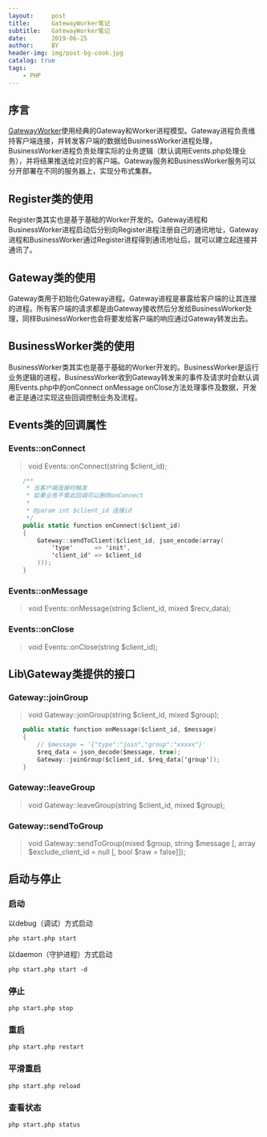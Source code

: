 ```yaml
---
layout:     post
title:      GatewayWorker笔记
subtitle:   GatewayWorker笔记
date:       2019-06-25
author:     BY
header-img: img/post-bg-cook.jpg
catalog: true
tags:
    - PHP
---
```

## 序言
[GatewayWorker]: https://www.kancloud.cn/walkor/gateway-worker/642185
[GatewayWorker]使用经典的Gateway和Worker进程模型。Gateway进程负责维持客户端连接，并转发客户端的数据给BusinessWorker进程处理，BusinessWorker进程负责处理实际的业务逻辑（默认调用Events.php处理业务），并将结果推送给对应的客户端。Gateway服务和BusinessWorker服务可以分开部署在不同的服务器上，实现分布式集群。


## Register类的使用
Register类其实也是基于基础的Worker开发的。Gateway进程和BusinessWorker进程启动后分别向Register进程注册自己的通讯地址，Gateway进程和BusinessWorker通过Register进程得到通讯地址后，就可以建立起连接并通讯了。

## Gateway类的使用
Gateway类用于初始化Gateway进程。Gateway进程是暴露给客户端的让其连接的进程。所有客户端的请求都是由Gateway接收然后分发给BusinessWorker处理，同样BusinessWorker也会将要发给客户端的响应通过Gateway转发出去。

## BusinessWorker类的使用
BusinessWorker类其实也是基于基础的Worker开发的。BusinessWorker是运行业务逻辑的进程，BusinessWorker收到Gateway转发来的事件及请求时会默认调用Events.php中的onConnect onMessage onClose方法处理事件及数据，开发者正是通过实现这些回调控制业务及流程。

## Events类的回调属性
### Events::onConnect
>void Events::onConnect(string $client_id);
```swift
    /**
     * 当客户端连接时触发
     * 如果业务不需此回调可以删除onConnect
     * 
     * @param int $client_id 连接id
     */
    public static function onConnect($client_id)
    {
        Gateway::sendToClient($client_id, json_encode(array(
            'type'      => 'init',
            'client_id' => $client_id
        )));
    }
```

### Events::onMessage
>void Events::onMessage(string $client_id, mixed $recv_data);

### Events::onClose
>void Events::onClose(string $client_id);

## Lib\Gateway类提供的接口
### Gateway::joinGroup
>void Gateway::joinGroup(string $client_id, mixed $group);
```swift
    public static function onMessage($client_id, $message)
    {
        // $message = '{"type":"join","group":"xxxxx"}'
        $req_data = json_decode($message, true);
        Gateway::joinGroup($client_id, $req_data['group']);
    }
```

### Gateway::leaveGroup
>void Gateway::leaveGroup(string $client_id, mixed $group);

### Gateway::sendToGroup
>void Gateway::sendToGroup(mixed $group, string $message [, array $exclude_client_id = null [, bool $raw = false]]);

## 启动与停止
### 启动
以debug（调试）方式启动

`php start.php start`

以daemon（守护进程）方式启动

`php start.php start -d`

### 停止
`php start.php stop`

### 重启
`php start.php restart`

### 平滑重启
`php start.php reload`

### 查看状态
`php start.php status`
